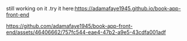 still working on it .try it here:https://adamafaye1945.github.io/book-app-front-end 








https://github.com/adamafaye1945/book-app-front-end/assets/46406662/757fc544-eae4-47b2-a9e5-43cdfa001adf


